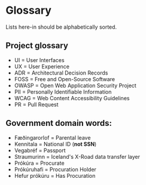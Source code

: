 # Glossary

Lists here-in should be alphabetically sorted.

## Project glossary

- UI = User Interfaces
- UX = User Experience
- ADR = Architectural Decision Records
- FOSS = Free and Open-Source Software
- OWASP = Open Web Application Security Project
- PII = Personally Identifiable Information
- WCAG = Web Content Accessibility Guidelines
- PR = Pull Request

## Government domain words:

- Fæðingarorlof = Parental leave
- Kennitala = National ID (**not SSN**)
- Vegabréf = Passport
- Straumurinn = Iceland's X-Road data transfer layer
- Prókúra = Procurate
- Prókúruhafi = Procuration Holder
- Hefur prókúru = Has Procuration
